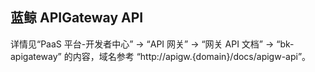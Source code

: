 ## 蓝鲸 APIGateway API 

详情见“PaaS 平台-开发者中心” -> “API 网关” -> “网关 API 文档” -> “bk-apigateway” 的内容，域名参考 “http://apigw.{domain}/docs/apigw-api”。